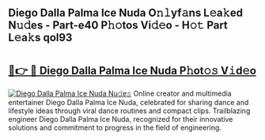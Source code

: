 ## Diego Dalla Palma Ice Nuda O𝚗𝚕yf𝚊ns L𝚎a𝚔ed N𝚞𝚍es - Part-e40 P𝚑𝚘tos Vi𝚍𝚎o - H𝚘𝚝 Part L𝚎a𝚔s qol93

# <h2><a href="http://kfc6wko.oniu.top/?m=Diego+Dalla+Palma+Ice+Nuda">🔗👉 🔴 Diego Dalla Palma Ice Nuda P𝚑ot𝚘𝚜 V𝚒d𝚎o</a></h2>

[![Diego Dalla Palma Ice Nuda Nu𝚍e𝚜](https://i.imgur.com/0qMVB7G.gif)](http://kfc6wko.oniu.top/?m=Diego+Dalla+Palma+Ice+Nuda)
Online creator and multimedia entertainer Diego Dalla Palma Ice Nuda, celebrated for sharing dance and lifestyle ideas through viral dance routines and compact clips. Trailblazing engineer Diego Dalla Palma Ice Nuda, recognized for their innovative solutions and commitment to progress in the field of engineering.  
